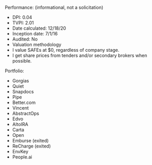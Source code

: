 Performance: (informational, not a solicitation) 
- DPI: 0.04
- TVPI: 2.01
- Date calculated: 12/18/20
- Inception date: 7/1/16
- Audited: No 
- Valuation methodology
 - I value SAFEs at $0, regardless of company stage. 
 - I get share prices from tenders and/or secondary brokers when possible. 

Portfolio:
- Gorgias
- Quiet
- Snapdocs 
- Pipe 
- Better.com 
- Vincent 
- AbstractOps 
- Edvo 
- AltoIRA 
- Carta 
- Open 
- Emburse (exited) 
- ReCharge (exited) 
- EnvKey 
- People.ai
<!--stackedit_data:
eyJoaXN0b3J5IjpbOTQ1NTI1MTE1XX0=
-->
